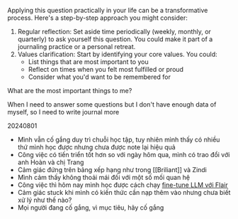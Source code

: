 Applying this question practically in your life can be a transformative process. Here's a step-by-step approach you might consider:

1. Regular reflection: Set aside time periodically (weekly, monthly, or quarterly) to ask yourself this question. You could make it part of a journaling practice or a personal retreat.
2. Values clarification: Start by identifying your core values. You could:
    - List things that are most important to you
    - Reflect on times when you felt most fulfilled or proud
    - Consider what you'd want to be remembered for

What are the most important things to me?

When I need to answer some questions but I don't have enough data of myself, so I need to write journal more

20240801

- Mình vẫn cố gắng duy trì chuỗi học tập, tuy nhiên mình thấy có nhiều thứ mình học được nhưng chưa được note lại hiệu quả
- Công việc có tiến triển tốt hơn so với ngày hôm qua, mình có trao đổi với anh Hoàn và chị Trang
- Cảm giác đứng trên bảng xếp hạng như trong [[Briliant]] và Zindi
- Mình cảm thấy không thoải mái đối với một số mối quan hệ
- Công việc thì hôm nay mình học được cách chạy [fine-tune LLM với Flair](LMR.md)
- Cảm giác stuck khi mình có kiến thức cần nạp thêm vào nhưng chưa biết xử lý như thế nào?
- Mọi người đang cố gắng, vì mục tiêu, hãy cố gắng